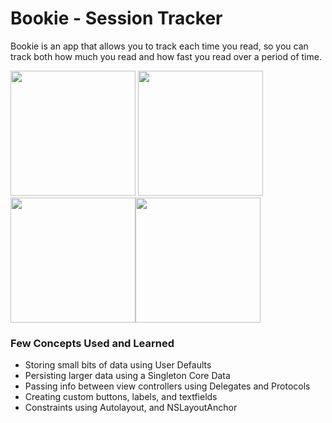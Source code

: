 # Bookie - Session Tracker

Bookie is an app that allows you to track each time you read, so you can track both how much you read and how fast you read over a period of time.

<img src="https://user-images.githubusercontent.com/36284798/56112479-13ee2380-5f10-11e9-9bde-e74ac8e6979b.jpg" width="200"> <img src="https://user-images.githubusercontent.com/36284798/56639690-22ca8980-6626-11e9-9d44-65c06af35ad2.jpg" width="200"><img src="https://user-images.githubusercontent.com/36284798/56639724-3118a580-6626-11e9-983f-fefc1a649b52.jpg" width="200"><img src="https://user-images.githubusercontent.com/36284798/56639810-60c7ad80-6626-11e9-9f42-772282519239.jpg" width="200">

### Few Concepts Used and Learned
* Storing small bits of data using User Defaults 
* Persisting larger data using a Singleton Core Data 
* Passing info between view controllers using Delegates and Protocols 
* Creating custom buttons, labels, and textfields 
* Constraints using Autolayout, and NSLayoutAnchor
